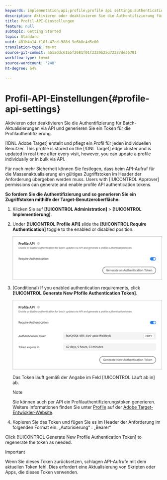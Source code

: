 ```yaml
---
keywords: implementation;api;profile;profile api settings;authentication token
description: Aktivieren oder deaktivieren Sie die Authentifizierung für Batch-Aktualisierungen via API und generieren Sie ein Token für die Profilauthentifizierung.
title: Profil-API-Einstellungen
feature: null
subtopic: Getting Started
topic: Standard
uuid: 481b4a14-f10f-47cd-988d-9e6b8c4d5c00
translation-type: tm+mt
source-git-commit: a51addc6155f2681f01f2329b25d72327de36701
workflow-type: tm+mt
source-wordcount: '248'
ht-degree: 64%

---
```



# Profil-API-Einstellungen{#profile-api-settings}

Aktivieren oder deaktivieren Sie die Authentifizierung für Batch-Aktualisierungen via API und generieren Sie ein Token für die Profilauthentifizierung.

[!DNL Adobe Target] erstellt und pflegt ein Profil für jeden individuellen Benutzer. This profile is stored on the [!DNL Target] edge cluster and is updated in real time after every visit, however, you can update a profile individually or in bulk via API.

Für noch mehr Sicherheit können Sie festlegen, dass beim API-Aufruf für die Massenaktualisierung ein gültiges Zugriffstoken im Header der Anforderung übergeben werden muss. Users with [!UICONTROL Approver] permissions can generate and enable profile API authentication tokens.

**So fordern Sie die Authentifizierung und so generieren Sie ein Zugriffstoken mithilfe der Target-Benutzeroberfläche:**

1. Klicken Sie auf **[!UICONTROL Administration]** > **[!UICONTROL Implementierung]**.
1. Under **[!UICONTROL Profile API]** slide the **[!UICONTROL Require Authentication]** toggle to the enabled or disabled position.

   ![](assets/profile_api_settings.png)

1. (Conditional) If you enabled authentication requirements, click **[!UICONTROL Generate New Pfofile Authentication Token]**.

   ![](assets/profile_api_settings_2.png)

   Das Token läuft gemäß der Angabe im Feld [!UICONTROL Läuft ab in] ab.

   >[!NOTE]
   >
   >Sie können auch per API ein Profilauthentifizierungstoken generieren. Weitere Informationen finden Sie unter [Profile](https://developers.adobetarget.com/api/#profiles) auf der [Adobe Target-Entwickler-Website](https://developers.adobetarget.com/).

1. Kopieren Sie das Token und fügen Sie es im Header der Anforderung im folgenden Format ein: „Autorisierung“ : „Bearer“

Click [!UICONTROL Generate New Profile Authentication Token] to regenerate the token as needed.

>[!IMPORTANT]
>
>Wenn Sie dieses Token zurücksetzen, schlagen API-Aufrufe mit dem aktuellen Token fehl. Dies erfordert eine Aktualisierung von Skripten oder Apps, die dieses Token verwenden.
